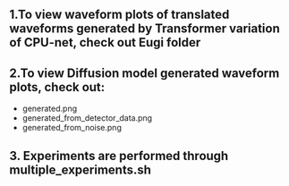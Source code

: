 ## 1.To view waveform plots of translated waveforms generated by Transformer variation of CPU-net, check out Eugi folder

## 2.To view Diffusion model generated waveform plots, check out:
- generated.png
- generated_from_detector_data.png
- generated_from_noise.png

## 3. Experiments are performed through multiple_experiments.sh
